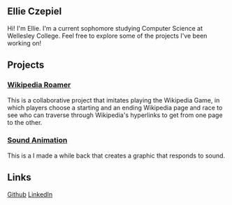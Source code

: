 ## Ellie Czepiel
Hi!  I'm Ellie.  I'm a current sophomore studying Computer Science at Wellesley College.  Feel free to explore some of the projects I've been working on!

## Projects

### <span style="color:green">[Wikipedia Roamer](https://eczeps.github.io/WikipediaRoamer/)</span>
This is a collaborative project that imitates playing the Wikipedia Game, in which players choose a starting and an ending Wikipedia page and race to see who can traverse through Wikipedia's hyperlinks to get from one page to the other.

### [Sound Animation](https://eczeps.github.io/sound_animation/)
This is a I made a while back that creates a graphic that responds to sound.

## Links
[Github](https://github.com/eczeps) [LinkedIn](https://www.linkedin.com/in/ellie-czepiel/)
